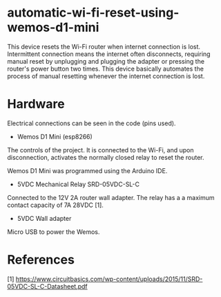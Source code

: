 # automatic-wi-fi-reset-using-wemos-d1-mini
This device resets the Wi-Fi router when internet connection is lost. Intermittent connection means the internet often disconnects, requiring manual reset by unplugging and plugging the adapter or pressing the router's power button two times. This device basically automates the process of manual resetting whenever the internet connection is lost. 

# Hardware

Electrical connections can be seen in the code (pins used).
* Wemos D1 Mini (esp8266)

The controls of the project. It is connected to the Wi-Fi, and upon disconnection, activates the normally closed relay to reset the router.

Wemos D1 Mini was programmed using the Arduino IDE.

* 5VDC Mechanical Relay SRD-05VDC-SL-C

Connected to the 12V 2A router wall adapter. The relay has a a maximum contact capacity of 7A 28VDC [1].
* 5VDC Wall adapter

Micro USB to power the Wemos.

# References
[1] https://www.circuitbasics.com/wp-content/uploads/2015/11/SRD-05VDC-SL-C-Datasheet.pdf
